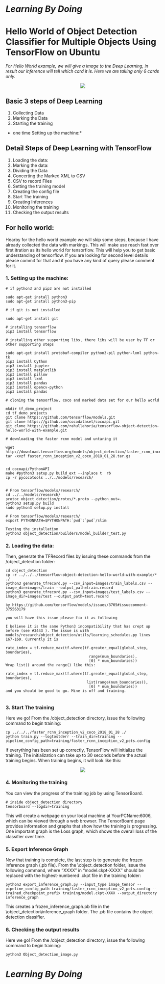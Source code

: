 # *Learning By Doing*

# Hello World of Object Detection Classifier for Multiple Objects Using TensorFlow on Ubuntu

*For Hello World example, we will give a image to the Deep Learning, in result our inference will tell which card it is. Here we are taking only 6 cards only.*
<p align="center">
  <img src="doc/detector1.jpg">
</p>

## Basic 3 steps of Deep Learning
1. Collecting Data
2. Marking the Data
3. Starting the training

* one time Setting up the machine:*

## Detail Steps of Deep Learning with TensorFlow
1. Loading the data:
2. Marking the data:
3. Dividing the Data
4. Concerting the Marked XML to CSV
5. CSV to record Files
6. Setting the training model
7. Creating the config file
8. Start The training
9. Creating Inferences
10. Monitoring the training
11. Checking the output results


## For hello world:
Hearby for the hello 
 world example we will skip some steps, because I have already collected the data with markings. This will make use reach fast over first itration as its hello world for tensorflow. This will help you to get basic understanding of tensorflow. If you are looking for second level details please commit for that and if you have any kind of query please comment for it.

### 1. Setting up the machine:

```
# if python3 and pip3 are not installed

sudo apt-get install python3
sudo apt-get install python3-pip

# if git is not installed

sudo apt-get install git

# installing tensorflow
pip3 install tensorflow

# installing other supporting libs, there libs will be user by TF or other supporting steps

sudo apt-get install protobuf-compiler python3-pil python-lxml python-tk
pip3 install Cython
pip3 install jupyter
pip3 install matplotlib
pip3 install pillow
pip3 install lxml
pip3 install pandas
pip3 install opencv-python
pip3 install pandas

# cloning the tensorflow, coco and marked data set for our hello world

mkdir tf_demo_project
cd tf_demo_projects
git clone https://github.com/tensorflow/models.git
git clone https://github.com/cocodataset/cocoapi.git
git clone https://github.com/rahullahoria/tensorflow-object-detection-hello-world-with-example.git

# downloading the faster rcnn model and untaring it

wget http://download.tensorflow.org/models/object_detection/faster_rcnn_inception_v2_coco_2018_01_28.tar.gz
tar -xvzf faster_rcnn_inception_v2_coco_2018_01_28.tar.gz


cd cocoapi/PythonAPI
make #python3 setup.py build_ext --inplace t  rb
cp -r pycocotools ../../models/research/


# From tensorflow/models/research/
cd ../../models/research/
protoc object_detection/protos/*.proto --python_out=.
python3 setup.py build
sudo python3 setup.py install

# From tensorflow/models/research/
export PYTHONPATH=$PYTHONPATH:`pwd`:`pwd`/slim

Testing the installation
python3 object_detection/builders/model_builder_test.py
```


### 2. Loading the data:
Then, generate the TFRecord files by issuing these commands from the /object_detection folder:
```
cd object_detection
cp -r ../../../tensorflow-object-detection-hello-world-with-example/* ./
python3 generate_tfrecord.py --csv_input=images/train_labels.csv --image_dir=images/train --output_path=train.record
python3 generate_tfrecord.py --csv_input=images/test_labels.csv --image_dir=images/test --output_path=test.record
```

```
by https://github.com/tensorflow/models/issues/3705#issuecomment-375563179

you will have this issue please fix it as following

I believe it is the same Python3 incompatibility that has crept up before (see #3443 ). The issue is with models/research/object_detection/utils/learning_schedules.py lines 167-169. Currently it is

rate_index = tf.reduce_max(tf.where(tf.greater_equal(global_step, boundaries),
                                      range(num_boundaries),
                                      [0] * num_boundaries))
Wrap list() around the range() like this:

rate_index = tf.reduce_max(tf.where(tf.greater_equal(global_step, boundaries),
                                     list(range(num_boundaries)),
                                      [0] * num_boundaries))
and you should be good to go. Mine is off and training.


```

### 3. Start The training

Here we go! From the /object_detection directory, issue the following command to begin training:
```
cp ../../../faster_rcnn_inception_v2_coco_2018_01_28 ./
python train.py --logtostderr --train_dir=training --pipeline_config_path=training/faster_rcnn_inception_v2_pets.config
```
If everything has been set up correctly, TensorFlow will initialize the training. The initialization can take up to 30 seconds before the actual training begins. When training begins, it will look like this:

<p align="center">
  <img src="doc/training.jpg">
</p>


### 4. Monitoring the training
You can view the progress of the training job by using TensorBoard. 
```
# inside object_detection directory
tensorboard --logdir=training
```
This will create a webpage on your local machine at YourPCName:6006, which can be viewed through a web browser. The TensorBoard page provides information and graphs that show how the training is progressing. One important graph is the Loss graph, which shows the overall loss of the classifier over time.

### 5. Export Inference Graph
Now that training is complete, the last step is to generate the frozen inference graph (.pb file). From the \object_detection folder, issue the following command, where “XXXX” in “model.ckpt-XXXX” should be replaced with the highest-numbered .ckpt file in the training folder:
```
python3 export_inference_graph.py --input_type image_tensor --pipeline_config_path training/faster_rcnn_inception_v2_pets.config --trained_checkpoint_prefix training/model.ckpt-XXXX --output_directory inference_graph
```
This creates a frozen_inference_graph.pb file in the \object_detection\inference_graph folder. The .pb file contains the object detection classifier.

### 6. Checking the output results
Here we go! From the /object_detection directory, issue the following command to begin training:
```
python3 Object_detection_image.py
```


# *Learning By Doing*
